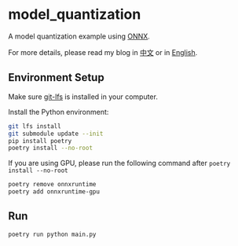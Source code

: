 # model_quantization

A model quantization example using [ONNX](https://onnxruntime.ai/).

For more details, please read my blog in [中文](https://writings.jigfopsda.com/zh/posts/2024/lightweighting_models_using_onnx/) or in [English](https://writings.jigfopsda.com/en/posts/2024/lightweighting_models_using_onnx/).

## Environment Setup

Make sure [git-lfs](https://docs.github.com/en/repositories/working-with-files/managing-large-files/installing-git-large-file-storage) is installed in your computer.

Install the Python environment:

```bash
git lfs install
git submodule update --init
pip install poetry
poetry install --no-root
```

If you are using GPU, please run the following command after `poetry install --no-root`

```bash
poetry remove onnxruntime
poetry add onnxruntime-gpu
```

## Run

```bash
poetry run python main.py
```
